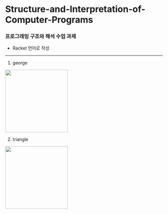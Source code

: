 # Structure-and-Interpretation-of-Computer-Programs

### 프로그래밍 구조와 해석 수업 과제
* Racket 언어로 작성
* * *

1. george
<img width="200" src="https://user-images.githubusercontent.com/37900415/98103200-ff012880-1ed7-11eb-8630-cded07b74fa5.png">

2. triangle
<img width="200" src="https://user-images.githubusercontent.com/37900415/98103842-f8bf7c00-1ed8-11eb-9c7e-11c7ddf6736b.png">


